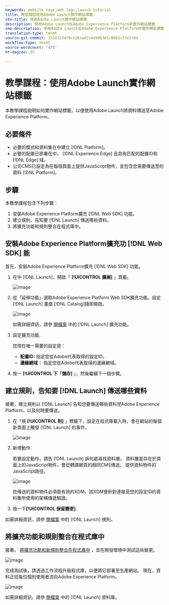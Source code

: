 ```yaml
---
keywords: website tags;web tags;launch tutorial
title: 教學課程使用Adobe Launch實作網站標籤
seo-title: 使用Adobe Launch實作網站標籤
description: 使用Adobe Launch在Adobe Experience Platform中實作網站標籤
seo-description: 使用Adobe Launch在Adobe Experience Platform中實作網站標籤
translation-type: tm+mt
source-git-commit: 15323134f0c626cad2c4e90b3e1c0662cf7e57dd
workflow-type: tm+mt
source-wordcount: '475'
ht-degree: 9%

---
```



# 教學課程：使用Adobe Launch實作網站標籤

本教學課程說明如何實作網站標籤，以便使用Adobe Launch將資料傳送至Adobe Experience Platform。

## 必要條件

* 必要的模式和資料集在中建立 [!DNL Platform]。
* 必要的配置已部署在中， [!DNL Experience Edge] 且具有匹配的配置ID和 [!DNL Edge] 域。
* 公司CMS已設定為在每個頁面上提供JavaScript物件，並包含您需要傳送至的資料 [!DNL Platform]。

## 步驟

本教學課程包含下列步驟：

1. 安裝Adobe Experience Platform擴充 [!DNL Web SDK] 功能。
1. 建立規則，告知要 [!DNL Launch] 傳送哪些資料。
1. 將擴充功能和規則整合在程式庫中。

## 安裝Adobe Experience Platform擴充功 [!DNL Web SDK] 能

首先，安裝Adobe Experience Platform擴充 [!DNL Web SDK] 功能。

1. 在中 [!DNL Launch]，開啟「 **[!UICONTROL 擴展]** 」頁籤。

   ![image](assets/launch-overview.png)

1. 從「延伸功能」選取Adobe Experience Platform Web SDK擴充功能。設定 [!DNL Launch] 畫面 [!DNL Catalog]隨即開啟。

   ![image](assets/launch-extension-install.png)

   如需詳細資訊，請參 [閱檔案](https://docs.adobe.com/content/help/en/launch/using/reference/manage-resources/extensions/overview.html) 中的 [!DNL Launch] 擴充功能。

1. 設定擴充功能.

   您現在唯一需要的設定是：

   * **配置ID:** 指定您從Adobe代表取得的設定ID。
   * **邊緣網域：** 指定您從Adobe代表取得的邊緣網域。

1. 按一 **[!UICONTROL 下「儲存]** 」，然後繼續下一個步驟。

## 建立規則，告知要 [!DNL Launch] 傳送哪些資料

接著，建立規則以 [!DNL Launch] 告知您要傳送哪些資料至Adobe Experience Platform，以及何時要傳送。

1. 在「規 **[!UICONTROL 則]** 」標籤下，設定在程式庫載入時，會在網站的每個新頁面上觸發 [!DNL Launch] 的事件。

   ![image](assets/launch-make-a-rule.png)

1. 新增動作.

   若要設定動作，請告 [!DNL Launch] 訴何處尋找資料層。 資料層是存在於頁面上的JavaScript物件，會從轉譯網頁的相同CMS傳送。 提供資料物件的JavaScript路徑。

   ![image](assets/launch-add-aep-action.png)

   您傳送的資料物件必須是有效的XDM，該XDM會針對連接至您的設定ID的資料集所使用的架構傳遞驗證。

1. 按一下&#x200B;**[!UICONTROL 保留變更]**.

如需詳細資訊，請參 [閱檔案](https://docs.adobe.com/content/help/zh-Hant/launch/using/reference/manage-resources/rules.html) 中的 [!DNL Launch] 規則。

## 將擴充功能和規則整合在程式庫中

接著， [將擴充功能和新規則整合在程式庫中](https://docs.adobe.com/content/help/zh-Hant/launch/using/reference/publish/overview.html) ，並在開發環境中測試這些變更。

![image](assets/launch-add-changes-to-library.png)

完成測試後，請透過工作流程升級程式庫，以便將它部署至生產網站。 現在，資料正從每位個別使用者流向Adobe Experience Platform。

![image](assets/launch-promote-library.png)

如需詳細資訊，請參 [閱檔案](https://docs.adobe.com/content/help/zh-Hant/launch/using/reference/publish/libraries.html) 中的 [!DNL Launch] 資料庫。
